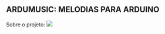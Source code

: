 <h2>ARDUMUSIC: MELODIAS PARA ARDUINO </h2>

Sobre o projeto: 
<img src="https://pbs.twimg.com/media/EbgyPQJXkAEZoAE.jpg">
